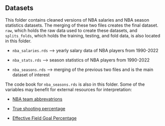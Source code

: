 ## Datasets

This folder contains cleaned versions of NBA salaries and NBA season statistics datasets. The merging of these two files creates the final dataset. `raw`, which holds the raw data used to create these datasets, and `splits_folds`, which holds the training, testing, and fold data, is also located in this folder.

- `nba_salaries.rds` --> yearly salary data of NBA players from 1990-2022

- `nba_stats.rds` --> season statistics of  NBA players from 1990-2022

- `nba_seasons.rds` --> merging of the previous two files and is the main dataset of interest

The code book for `nba_seasons.rds` is also in this folder. Some of the variables may benefit for external resources for interpretation:

- [NBA team abbrevatrions](https://en.wikipedia.org/wiki/Wikipedia:WikiProject_National_Basketball_Association/National_Basketball_Association_team_abbreviations)

- [True shooting percentage](https://resources.wolframcloud.com/FormulaRepository/resources/Basketball-True-Shooting-Percentage#:~:text=The%20true%20shooting%20percentage%20is,times%20the%20free%20throws%20attempted.)

- [Effective Field Goal Percentage](https://resources.wolframcloud.com/FormulaRepository/resources/Basketball-Effective-Field-Goal-Percentage#:~:text=The%20effective%20field%20goal%20percentage%20equals%20the%20sum%20of%20the,divided%20by%20field%20goals%20attempted.)
